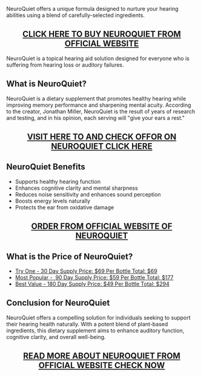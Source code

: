 <p>NeuroQuiet offers a unique formula designed to nurture your hearing abilities using a blend of carefully-selected ingredients.</p>
<h2 style="text-align: center;"><a href="https://sale365day.com/get-neuroquiet">CLICK HERE TO BUY NEUROQUIET FROM OFFICIAL WEBSITE</a></h2>
<p>NeuroQuiet is a topical hearing aid solution designed for everyone who is suffering from hearing loss or auditory failures.</p>
<h2 style="text-align: left;">What is NeuroQuiet?</h2>
<p style="text-align: left;">NeuroQuiet is a dietary supplement that promotes healthy hearing while improving memory performance and sharpening mental acuity. According to the creator, Jonathan Miller, NeuroQuiet is the result of years of research and testing, and in his opinion, each serving will "give your ears a rest."</p>
<h2 style="text-align: center;"><a href="https://sale365day.com/get-neuroquiet">VISIT HERE TO AND CHECK OFFOR ON NEUROQUIET CLICK HERE</a></h2>
<h2 style="text-align: left;">NeuroQuiet Benefits</h2>
<ul style="text-align: left;">
<li style="text-align: left;">Supports healthy hearing function</li>
<li style="text-align: left;">Enhances cognitive clarity and mental sharpness</li>
<li style="text-align: left;">Reduces noise sensitivity and enhances sound perception</li>
<li style="text-align: left;">Boosts energy levels naturally</li>
<li style="text-align: left;">Protects the ear from oxidative damage</li>
</ul>
<h2 style="text-align: center;"><a href="https://sale365day.com/get-neuroquiet">ORDER FROM OFFICIAL WEBSITE OF NEUROQUIET</a></h2>
<h2 style="text-align: left;">What is the Price of NeuroQuiet?</h2>
<ul style="text-align: left;">
<li><a href="https://sale365day.com/get-neuroquiet">Try One - 30 Day Supply Price: $69 Per Bottle Total: $69</a></li>
<li><a href="https://sale365day.com/get-neuroquiet">Most Popular -&nbsp; 90 Day Supply Price: $59 Per Bottle Total: $177</a></li>
<li><a href="https://sale365day.com/get-neuroquiet">Best Value - 180 Day Supply Price: $49 Per Bottle Total: $294</a></li>
</ul>
<h2 style="text-align: left;">Conclusion for NeuroQuiet</h2>
<p style="text-align: left;">NeuroQuiet offers a compelling solution for individuals seeking to support their hearing health naturally. With a potent blend of plant-based ingredients, this dietary supplement aims to enhance auditory function, cognitive clarity, and overall well-being.</p>
<h2 style="text-align: center;"><a href="https://sale365day.com/get-neuroquiet">READ MORE ABOUT NEUROQUIET FROM OFFICIAL WEBSITE CHECK NOW</a></h2>
